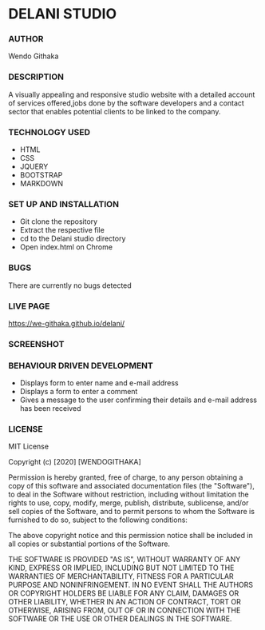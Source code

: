 # DELANI STUDIO

### AUTHOR
Wendo Githaka

### DESCRIPTION
A visually appealing and responsive studio website with a detailed account of services offered,jobs done by the software developers and a contact sector that enables potential clients to be linked to the company.

### TECHNOLOGY USED
* HTML
* CSS
* JQUERY
* BOOTSTRAP
* MARKDOWN

### SET UP AND INSTALLATION

* Git clone the repository
* Extract the respective file
* cd to the Delani studio directory
* Open index.html on Chrome

### BUGS

There are currently no bugs detected

### LIVE PAGE 
https://we-githaka.github.io/delani/

### SCREENSHOT


### BEHAVIOUR DRIVEN DEVELOPMENT 
* Displays form to enter name and e-mail address
* Displays a form to enter a comment
* Gives a message to the user confirming their details and e-mail address has been received

### LICENSE
MIT License

Copyright (c) [2020] [WENDOGITHAKA]

Permission is hereby granted, free of charge, to any person obtaining a copy
of this software and associated documentation files (the "Software"), to deal
in the Software without restriction, including without limitation the rights
to use, copy, modify, merge, publish, distribute, sublicense, and/or sell
copies of the Software, and to permit persons to whom the Software is
furnished to do so, subject to the following conditions:

The above copyright notice and this permission notice shall be included in all
copies or substantial portions of the Software.

THE SOFTWARE IS PROVIDED "AS IS", WITHOUT WARRANTY OF ANY KIND, EXPRESS OR
IMPLIED, INCLUDING BUT NOT LIMITED TO THE WARRANTIES OF MERCHANTABILITY,
FITNESS FOR A PARTICULAR PURPOSE AND NONINFRINGEMENT. IN NO EVENT SHALL THE
AUTHORS OR COPYRIGHT HOLDERS BE LIABLE FOR ANY CLAIM, DAMAGES OR OTHER
LIABILITY, WHETHER IN AN ACTION OF CONTRACT, TORT OR OTHERWISE, ARISING FROM,
OUT OF OR IN CONNECTION WITH THE SOFTWARE OR THE USE OR OTHER DEALINGS IN THE
SOFTWARE.


